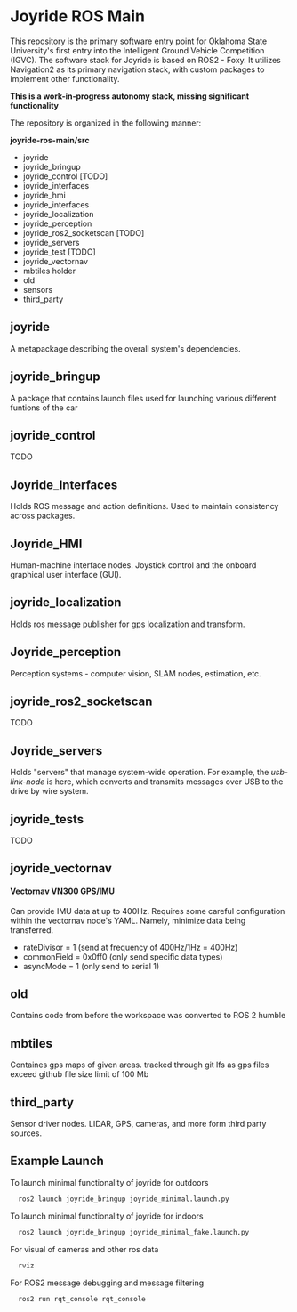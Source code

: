 # Joyride ROS Main

This repository is the primary software entry point for Oklahoma State University's first entry into the Intelligent Ground Vehicle Competition (IGVC). The software stack for Joyride is based on ROS2 - Foxy. It utilizes Navigation2 as its primary navigation stack, with custom packages to implement other functionality.

**This is a work-in-progress autonomy stack, missing significant functionality**

The repository is organized in the following manner:

**joyride-ros-main/src**
- joyride
- joyride_bringup
- joyride_control [TODO]
- joyride_interfaces
- joyride_hmi
- joyride_interfaces
- joyride_localization
- joyride_perception
- joyride_ros2_socketscan [TODO]
- joyride_servers
- joyride_test [TODO]
- joyride_vectornav
- mbtiles holder
- old
- sensors
- third_party

## joyride
A metapackage describing the overall system's dependencies.

## joyride_bringup
A package that contains launch files used for launching various different funtions of the car

## joyride_control
TODO

## Joyride_Interfaces
Holds ROS message and action definitions. Used to maintain consistency across packages.

## Joyride_HMI
Human-machine interface nodes. Joystick control and the onboard graphical user interface (GUI).

## joyride_localization
Holds ros message publisher for gps localization and transform.

## Joyride_perception
Perception systems - computer vision, SLAM nodes, estimation, etc.

## joyride_ros2_socketscan
TODO

## Joyride_servers
Holds "servers" that manage system-wide operation. For example, the *usb-link-node* is here, which converts and transmits messages over USB to the drive by wire system.

## joyride_tests
TODO

## joyride_vectornav
#### Vectornav VN300 GPS/IMU
Can provide IMU data at up to 400Hz. Requires some careful configuration within the vectornav node's YAML. Namely, minimize data being transferred.
- rateDivisor = 1 (send at frequency of 400Hz/1Hz = 400Hz)
- commonField = 0x0ff0 (only send specific data types)
- asyncMode = 1 (only send to serial 1)

## old
Contains code from before the workspace was converted to ROS 2 humble

## mbtiles
Containes gps maps of given areas. tracked through git lfs as gps files exceed github file size limit of 100 Mb

## third_party
Sensor driver nodes. LIDAR, GPS, cameras, and more form third party sources.





## Example Launch

To launch minimal functionality of joyride for outdoors
```bash
  ros2 launch joyride_bringup joyride_minimal.launch.py
```

To launch minimal functionality of joyride for indoors
```bash
  ros2 launch joyride_bringup joyride_minimal_fake.launch.py
```

For visual of cameras and other ros data
```bash
  rviz
```

For ROS2 message debugging and message filtering
```bash
  ros2 run rqt_console rqt_console
```
